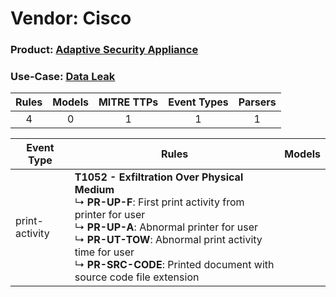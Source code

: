 Vendor: Cisco
=============
### Product: [Adaptive Security Appliance](../ds_cisco_adaptive_security_appliance.md)
### Use-Case: [Data Leak](../../../../UseCases/uc_data_leak.md)

| Rules | Models | MITRE TTPs | Event Types | Parsers |
|:-----:|:------:|:----------:|:-----------:|:-------:|
|   4   |   0    |     1      |      1      |    1    |

| Event Type     | Rules                                                                                                                                                                                                                                                                                                      | Models |
| -------------- | ---------------------------------------------------------------------------------------------------------------------------------------------------------------------------------------------------------------------------------------------------------------------------------------------------------- | ------ |
| print-activity | <b>T1052 - Exfiltration Over Physical Medium</b><br> ↳ <b>PR-UP-F</b>: First print activity from printer for user<br> ↳ <b>PR-UP-A</b>: Abnormal printer for user<br> ↳ <b>PR-UT-TOW</b>: Abnormal print activity time for user<br> ↳ <b>PR-SRC-CODE</b>: Printed document with source code file extension |        |